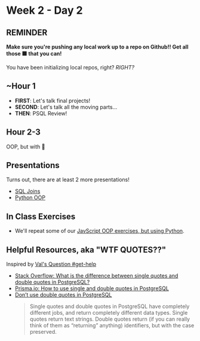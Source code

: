 # Week 2 - Day 2

## REMINDER

**Make sure you're pushing any local work up to a repo on Github!! Get all those 🟩 that you can!**

You have been initializing local repos, right? _RIGHT?_

## ~Hour 1

* **FIRST**: Let's talk final projects!
* **SECOND**: Let's talk all the moving parts...
* **THEN**: PSQL Review!

## Hour 2-3

OOP, but with 🐍

## Presentations

Turns out, there are at least 2 more presentations!

* [SQL Joins](https://docs.google.com/presentation/d/1ty4X_BHb-4rNiLtuACPsv0OxXlAyJGjThfJyiO0JI-U/edit?usp=sharing)
* [Python OOP](https://docs.google.com/presentation/d/1oh-Bb836t5LixOopCjhpqsJSOe1IoDIOaetsAEPQBVc/edit?usp=sharing)

## In Class Exercises

* We'll repeat some of our [JavScript OOP exercises, but using Python](./IN_CLASS_WORK.md).

## Helpful Resources, aka "WTF QUOTES??"

Inspired by [Val's Question #get-help](https://carolinacodeschool.slack.com/archives/C05MR1ZEBC3/p1697069567798859)

* [Stack Overflow: What is the difference between single quotes and double quotes in PostgreSQL?](https://stackoverflow.com/questions/41396195/what-is-the-difference-between-single-quotes-and-double-quotes-in-postgresql)
* [Prisma.io: How to use single and double quotes in PostgreSQL](https://www.prisma.io/dataguide/postgresql/short-guides/quoting-rules)
* [Don’t use double quotes in PostgreSQL](https://lerner.co.il/2013/11/30/quoting-postgresql/)</br>
  > Single quotes and double quotes in PostgreSQL have completely different jobs, and return completely different data types.  Single quotes return text strings.  Double quotes return (if you can really think of them as “returning” anything) identifiers, but with the case preserved.